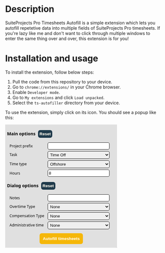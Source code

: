 # Description

SuiteProjects Pro Timesheets Autofill is a simple extension which lets you
autofill repetetive data into multiple fields of SuiteProjects Pro timesheets.
If you're lazy like me and don't want to click through multiple windows to
enter the same thing over and over, this extension is for you!

# Installation and usage

To install the extension, follow below steps:

1. Pull the code from this repository to your device.
2. Go to `chrome://extensions/` in your Chrome browser.
3. Enable `Developer mode`.
4. Go to `My extensions` and click `Load unpacked`.
5. Select the `ts-autofiller` directory from your device.

To use the extension, simply click on its icon. You should see a popup like this:

![Popup](./popup.png)

